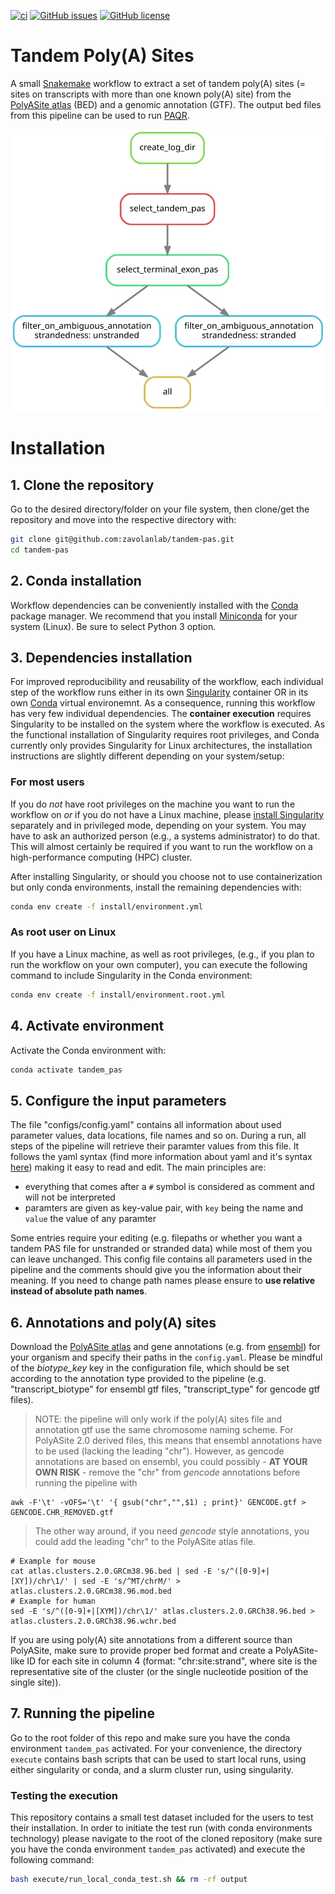 [![ci](https://github.com/zavolanlab/tandem-pas/workflows/CI/badge.svg?branch=main)](https://github.com/zavolanlab/tandem-pas/actions?query=workflow%3ACI)
[![GitHub issues](https://img.shields.io/github/issues/zavolanlab/tandem-pas)](https://github.com/zavolanlab/tandem-pas/issues)
[![GitHub license](https://img.shields.io/github/license/zavolanlab/tandem-pas)](https://github.com/zavolanlab/tandem-pas/blob/main/LICENSE)

# Tandem Poly(A) Sites

A small [Snakemake][snakemake] workflow to extract a set of tandem poly(A) sites (= sites on transcripts with more than one known poly(A) site) from the [PolyASite atlas][polyasite-atlas] (BED) and a genomic annotation (GTF). The output bed files from this pipeline can be used to run [PAQR][paqr].

![rule_graph][rule-graph]

# Installation

## 1. Clone the repository

Go to the desired directory/folder on your file system, then clone/get the 
repository and move into the respective directory with:

```bash
git clone git@github.com:zavolanlab/tandem-pas.git
cd tandem-pas
```

## 2. Conda installation

Workflow dependencies can be conveniently installed with the [Conda][conda]
package manager. We recommend that you install [Miniconda][miniconda-installation] 
for your system (Linux). Be sure to select Python 3 option. 

## 3. Dependencies installation

For improved reproducibility and reusability of the workflow,
each individual step of the workflow runs either in its own [Singularity][singularity]
container OR in its own [Conda][conda] virtual environemnt. 
As a consequence, running this workflow has very few individual dependencies. 
The **container execution** requires Singularity to be installed on the system where the workflow is executed. 
As the functional installation of Singularity requires root privileges, and Conda currently only provides Singularity
for Linux architectures, the installation instructions are slightly different depending on your system/setup:

### For most users

If you do *not* have root privileges on the machine you want
to run the workflow on *or* if you do not have a Linux machine, please [install
Singularity][singularity-install] separately and in privileged mode, depending
on your system. You may have to ask an authorized person (e.g., a systems
administrator) to do that. This will almost certainly be required if you want
to run the workflow on a high-performance computing (HPC) cluster. 

After installing Singularity, or should you choose not to use containerization but only conda environments, install the remaining dependencies with:
```bash
conda env create -f install/environment.yml
```


### As root user on Linux

If you have a Linux machine, as well as root privileges, (e.g., if you plan to
run the workflow on your own computer), you can execute the following command
to include Singularity in the Conda environment:

```bash
conda env create -f install/environment.root.yml
```

## 4. Activate environment

Activate the Conda environment with:

```bash
conda activate tandem_pas
```


## 5. Configure the input parameters
The file "configs/config.yaml" contains all information about used parameter values, data locations, file names and so on. During a run, all steps of the pipeline will retrieve their paramter values from this file. It follows the yaml syntax (find more information about yaml and it's syntax [here](http://www.yaml.org/)) making it easy to read and edit. The main principles are:
  - everything that comes after a `#` symbol is considered as comment and will not be interpreted
  - paramters are given as key-value pair, with `key` being the name and `value` the value of any paramter


Some entries require your editing (e.g. filepaths or whether you want a tandem PAS file for unstranded or stranded data) while most of them you can leave unchanged. This config file contains all parameters used in the pipeline and the comments should give you the information about their meaning. If you need to change path names please ensure to **use relative instead of absolute path names**.

## 6. Annotations and poly(A) sites
Download the [PolyASite atlas][polyasite-atlas] and gene annotations (e.g. from [ensembl][ensembl]) for your organism and specify their paths in the `config.yaml`. Please be mindful of the _biotype_key_ key in the configuration file, which should be set according to the annotation type provided to the pipeline (e.g. "transcript_biotype" for ensembl gtf files, "transcript_type" for gencode gtf files).

> NOTE: the pipeline will only work if the poly(A) sites file and annotation gtf use the same chromosome naming scheme. For PolyASite 2.0 derived files, this means that ensembl annotations have to be used (lacking the leading "chr"). However, as gencode annotations are based on ensembl, you could possibly - **AT YOUR OWN RISK** - remove the "chr" from *gencode* annotations before running the pipeline with
```
awk -F'\t' -vOFS='\t' '{ gsub("chr","",$1) ; print}' GENCODE.gtf > GENCODE.CHR_REMOVED.gtf
``` 
> The other way around, if you need *gencode* style annotations, you could add the leading "chr" to the PolyASite atlas file.   
```
# Example for mouse
cat atlas.clusters.2.0.GRCm38.96.bed | sed -E 's/^([0-9]+|[XY])/chr\1/' | sed -E 's/^MT/chrM/' > atlas.clusters.2.0.GRCm38.96.mod.bed
# Example for human
sed -E 's/^([0-9]+|[XYM])/chr\1/' atlas.clusters.2.0.GRCh38.96.bed > atlas.clusters.2.0.GRCh38.96.wchr.bed
```

If you are using poly(A) site annotations from a different source than PolyASite, make sure to provide proper bed format and create a PolyASite-like ID for each site in column 4 (format: "chr:site:strand", where site is the representative site of the cluster (or the single nucleotide position of the single site)).


## 7. Running the pipeline
Go to the root folder of this repo and make sure you have the conda environment `tandem_pas` activated. For your convenience, the directory `execute` contains bash scripts that can be used to start local runs, using either singularity or conda, and a slurm cluster run, using singularity.

### Testing the execution
This repository contains a small test dataset included for the users to test their installation. In order to initiate the test run (with conda environments technology) please navigate to the root of the cloned repository (make sure you have the conda environment `tandem_pas` activated) and execute the following command:
```bash
bash execute/run_local_conda_test.sh && rm -rf output
```

[polyasite-atlas]: <https://polyasite.unibas.ch/atlas>
[conda]: <https://docs.conda.io/projects/conda/en/latest/index.html>
[miniconda-installation]: <https://docs.conda.io/en/latest/miniconda.html>
[rule-graph]: images/dag.svg
[snakemake]: <https://snakemake.readthedocs.io/en/stable/>
[singularity]: <https://sylabs.io/singularity/>
[singularity-install]: <https://sylabs.io/guides/3.5/admin-guide/installation.html>
[slurm]: <https://slurm.schedmd.com/documentation.html>
[ensembl]: <https://www.ensembl.org/index.html>
[paqr]: <https://github.com/zavolanlab/PAQR_KAPAC>